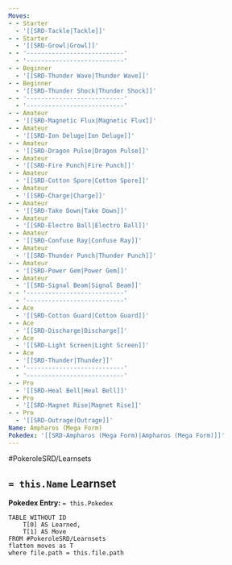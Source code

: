 ```yaml
---
Moves:
- - Starter
  - '[[SRD-Tackle|Tackle]]'
- - Starter
  - '[[SRD-Growl|Growl]]'
- - '---------------------------'
  - '---------------------------'
- - Beginner
  - '[[SRD-Thunder Wave|Thunder Wave]]'
- - Beginner
  - '[[SRD-Thunder Shock|Thunder Shock]]'
- - '---------------------------'
  - '---------------------------'
- - Amateur
  - '[[SRD-Magnetic Flux|Magnetic Flux]]'
- - Amateur
  - '[[SRD-Ion Deluge|Ion Deluge]]'
- - Amateur
  - '[[SRD-Dragon Pulse|Dragon Pulse]]'
- - Amateur
  - '[[SRD-Fire Punch|Fire Punch]]'
- - Amateur
  - '[[SRD-Cotton Spore|Cotton Spore]]'
- - Amateur
  - '[[SRD-Charge|Charge]]'
- - Amateur
  - '[[SRD-Take Down|Take Down]]'
- - Amateur
  - '[[SRD-Electro Ball|Electro Ball]]'
- - Amateur
  - '[[SRD-Confuse Ray|Confuse Ray]]'
- - Amateur
  - '[[SRD-Thunder Punch|Thunder Punch]]'
- - Amateur
  - '[[SRD-Power Gem|Power Gem]]'
- - Amateur
  - '[[SRD-Signal Beam|Signal Beam]]'
- - '---------------------------'
  - '---------------------------'
- - Ace
  - '[[SRD-Cotton Guard|Cotton Guard]]'
- - Ace
  - '[[SRD-Discharge|Discharge]]'
- - Ace
  - '[[SRD-Light Screen|Light Screen]]'
- - Ace
  - '[[SRD-Thunder|Thunder]]'
- - '---------------------------'
  - '---------------------------'
- - Pro
  - '[[SRD-Heal Bell|Heal Bell]]'
- - Pro
  - '[[SRD-Magnet Rise|Magnet Rise]]'
- - Pro
  - '[[SRD-Outrage|Outrage]]'
Name: Ampharos (Mega Form)
Pokedex: '[[SRD-Ampharos (Mega Form)|Ampharos (Mega Form)]]'
---
```


#PokeroleSRD/Learnsets

## `= this.Name` Learnset

**Pokedex Entry:** `= this.Pokedex`

```dataview
TABLE WITHOUT ID
    T[0] AS Learned,
    T[1] AS Move
FROM #PokeroleSRD/Learnsets
flatten moves as T
where file.path = this.file.path
```

